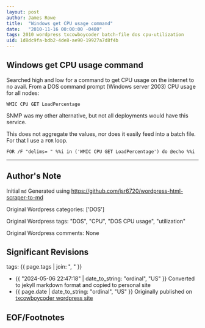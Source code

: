 ```yaml
---
layout: post
author: James Rowe
title:  "Windows get CPU usage command"
date:   "2010-11-16 00:00:00 -0400"
tags: 2010 wordpress txcowboycoder batch-file dos cpu-utilization
uid: 1d8dc9fa-bdb2-4de8-ae90-19927a7d8f4b
---
```



## Windows get CPU usage command


Searched high and low for a command to get CPU usage on the internet to no avail. From a DOS command prompt (Windows server 2003) CPU usage for all nodes:



```
WMIC CPU GET LoadPercentage

```

SNMP was my other alternative, but not all deployments would have this service.


This does not aggregate the values, nor does it easily feed into a batch file. For that I use a `FOR` loop.



```
FOR /F "delims= " %%i in ('WMIC CPU GET LoadPercentage') do @echo %%i

```



---

## Author's Note

Initial `md` Generated using <https://github.com/jsr6720/wordpress-html-scraper-to-md>

Original Wordpress categories: ['DOS']

Original Wordpress tags: "DOS", "CPU", "DOS CPU usage", "utilization"

Original Wordpress comments: None

## Significant Revisions

tags: {{ page.tags | join: ", " }} <!-- todo move this somewhere -->

- {{ "2024-05-06 22:47:18" | date_to_string: "ordinal", "US" }} Converted to jekyll markdown format and copied to personal site
- {{ page.date | date_to_string: "ordinal", "US" }} Originally published on [txcowboycoder wordpress site](https://txcowboycoder.wordpress.com/2010/11/16/windows-get-cpu-usage-command/)

## EOF/Footnotes

